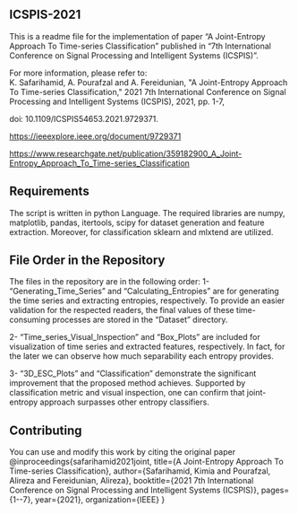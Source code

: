 ## ICSPIS-2021
This is a readme file for the implementation of paper “A Joint-Entropy Approach To Time-series Classification” published in “7th International Conference on Signal Processing and Intelligent Systems (ICSPIS)”. 

For more information, please refer to:  
K. Safarihamid, A. Pourafzal and A. Fereidunian, "A Joint-Entropy Approach To Time-series Classification," 2021 7th International Conference on Signal Processing and Intelligent Systems (ICSPIS), 2021, pp. 1-7, 

doi: 10.1109/ICSPIS54653.2021.9729371.

https://ieeexplore.ieee.org/document/9729371

https://www.researchgate.net/publication/359182900_A_Joint-Entropy_Approach_To_Time-series_Classification


## Requirements

The script is written in python Language. 
The required libraries are numpy, matplotlib, pandas, itertools, scipy for dataset generation and feature extraction.
Moreover, for classification sklearn and mlxtend are utilized. 

## File Order in the Repository 

The files in the repository are in the following order: 
1- “Generating_Time_Series” and “Calculating_Entropies” are for generating the time series and extracting entropies, respectively. 
To provide an easier validation for the respected readers, the final values of these time-consuming processes are stored in the “Dataset” directory. 

2- “Time_series_Visual_Inspection” and “Box_Plots” are included for visualization of time series and extracted features, respectively. 
In fact, for the later we can observe how much separability each entropy provides.

3- “3D_ESC_Plots” and “Classification” demonstrate the significant improvement that the proposed method achieves. 
Supported by classification metric and visual inspection, one can confirm that joint-entropy approach surpasses other entropy classifiers. 


## Contributing

You can use and modify this work by citing the original paper
@inproceedings{safarihamid2021joint,
  title={A Joint-Entropy Approach To Time-series Classification},
  author={Safarihamid, Kimia and Pourafzal, Alireza and Fereidunian, Alireza},
  booktitle={2021 7th International Conference on Signal Processing and Intelligent Systems (ICSPIS)},
  pages={1--7},
  year={2021},
  organization={IEEE}
} 
